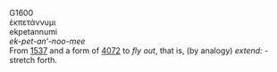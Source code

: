 G1600  
ἐκπετάννυμι  
ekpetannumi  
*ek-pet-an‘-noo-mee*  
From [1537](g1537) and a form of [4072](g4072) to *fly* *out*, that is,
(by analogy) *extend:* - stretch forth.  
